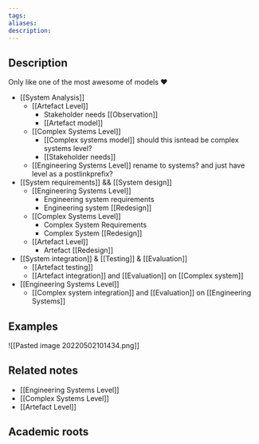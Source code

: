 ```yaml
---
tags: 
aliases: 
description:
---
```


## Description
Only like one of the most awesome of models ♥

- [[System Analysis]]
	- [[Artefact Level]]
		- Stakeholder needs [[Observation]]
		- [[Artefact model]]
	- [[Complex Systems Level]]
		- [[Complex systems model]] should this isntead be complex systems level? 
		- [[Stakeholder needs]] 
	- [[Engineering Systems Level]] rename to systems? and just have level as a postlinkprefix?
-  [[System requirements]] && [[System design]]
	- [[Engineering Systems Level]]
		- Engineering system requirements
		- Engineering system [[Redesign]]
	- [[Complex Systems Level]]
		- Complex System Requirements
		- Complex System [[Redesign]]
	- [[Artefact Level]]
		- Artefact [[Redesign]]
- [[System integration]] & [[Testing]] & [[Evaluation]]
	- [[Artefact testing]]
	- [[Artefact integration]] and [[Evaluation]] on [[Complex system]]
- [[Engineering Systems Level]]
	- [[Complex system integration]] and [[Evaluation]] on [[Engineering Systems]]


## Examples 

![[Pasted image 20220502101434.png]]
## Related notes 
- [[Engineering Systems Level]]
- [[Complex Systems Level]]
- [[Artefact Level]]

## Academic roots
